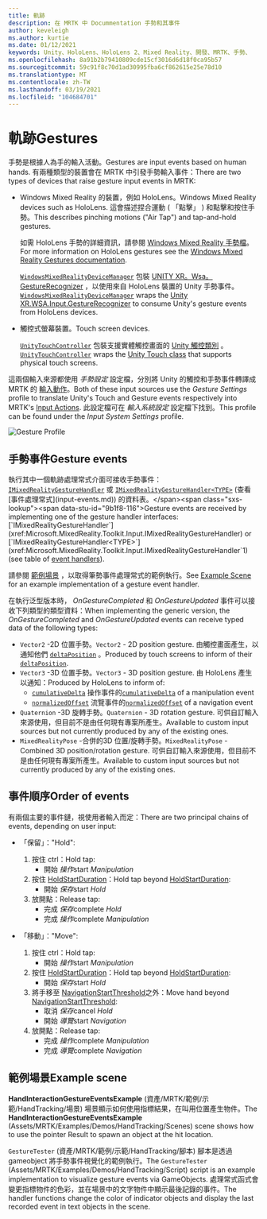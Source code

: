 ```yaml
---
title: 軌跡
description: 在 MRTK 中 Docummentation 手勢和其事件
author: keveleigh
ms.author: kurtie
ms.date: 01/12/2021
keywords: Unity、HoloLens、HoloLens 2、Mixed Reality、開發、MRTK、手勢、
ms.openlocfilehash: 8a91b2b79410809cde15cf3016d6d18f0ca95b57
ms.sourcegitcommit: 59c91f8c70d1ad30995fba6cf862615e25e78d10
ms.translationtype: MT
ms.contentlocale: zh-TW
ms.lasthandoff: 03/19/2021
ms.locfileid: "104684701"
---
```

# <a name="gestures"></a><span data-ttu-id="9b1f8-104">軌跡</span><span class="sxs-lookup"><span data-stu-id="9b1f8-104">Gestures</span></span>

<span data-ttu-id="9b1f8-105">手勢是根據人為手的輸入活動。</span><span class="sxs-lookup"><span data-stu-id="9b1f8-105">Gestures are input events based on human hands.</span></span> <span data-ttu-id="9b1f8-106">有兩種類型的裝置會在 MRTK 中引發手勢輸入事件：</span><span class="sxs-lookup"><span data-stu-id="9b1f8-106">There are two types of devices that raise gesture input events in MRTK:</span></span>

- <span data-ttu-id="9b1f8-107">Windows Mixed Reality 的裝置，例如 HoloLens。</span><span class="sxs-lookup"><span data-stu-id="9b1f8-107">Windows Mixed Reality devices such as HoloLens.</span></span> <span data-ttu-id="9b1f8-108">這會描述捏合運動 ( 「點擊」 ) 和點擊和按住手勢。</span><span class="sxs-lookup"><span data-stu-id="9b1f8-108">This describes pinching motions ("Air Tap") and tap-and-hold gestures.</span></span>

  <span data-ttu-id="9b1f8-109">如需 HoloLens 手勢的詳細資訊，請參閱 [Windows Mixed Reality 手勢檔](https://docs.microsoft.com/windows/mixed-reality/gestures)。</span><span class="sxs-lookup"><span data-stu-id="9b1f8-109">For more information on HoloLens gestures see the [Windows Mixed Reality Gestures documentation](https://docs.microsoft.com/windows/mixed-reality/gestures).</span></span>

  <span data-ttu-id="9b1f8-110">[`WindowsMixedRealityDeviceManager`](xref:Microsoft.MixedReality.Toolkit.WindowsMixedReality.Input.WindowsMixedRealityDeviceManager) 包裝 [UNITY XR。Wsa。GestureRecognizer](https://docs.unity3d.com/ScriptReference/XR.WSA.Input.GestureRecognizer.html) ，以使用來自 HoloLens 裝置的 Unity 手勢事件。</span><span class="sxs-lookup"><span data-stu-id="9b1f8-110">[`WindowsMixedRealityDeviceManager`](xref:Microsoft.MixedReality.Toolkit.WindowsMixedReality.Input.WindowsMixedRealityDeviceManager) wraps the [Unity XR.WSA.Input.GestureRecognizer](https://docs.unity3d.com/ScriptReference/XR.WSA.Input.GestureRecognizer.html) to consume Unity's gesture events from HoloLens devices.</span></span>

- <span data-ttu-id="9b1f8-111">觸控式螢幕裝置。</span><span class="sxs-lookup"><span data-stu-id="9b1f8-111">Touch screen devices.</span></span>

  <span data-ttu-id="9b1f8-112">[`UnityTouchController`](xref:Microsoft.MixedReality.Toolkit.Input.UnityInput) 包裝支援實體觸控畫面的 [Unity 觸控類別](https://docs.unity3d.com/ScriptReference/Touch.html) 。</span><span class="sxs-lookup"><span data-stu-id="9b1f8-112">[`UnityTouchController`](xref:Microsoft.MixedReality.Toolkit.Input.UnityInput) wraps the [Unity Touch class](https://docs.unity3d.com/ScriptReference/Touch.html) that supports physical touch screens.</span></span>

<span data-ttu-id="9b1f8-113">這兩個輸入來源都使用 _手勢設定_ 設定檔，分別將 Unity 的觸控和手勢事件轉譯成 MRTK 的 [輸入動作](input-actions.md)。</span><span class="sxs-lookup"><span data-stu-id="9b1f8-113">Both of these input sources use the _Gesture Settings_ profile to translate Unity's Touch and Gesture events respectively into MRTK's [Input Actions](input-actions.md).</span></span> <span data-ttu-id="9b1f8-114">此設定檔可在 _輸入系統設定_ 設定檔下找到。</span><span class="sxs-lookup"><span data-stu-id="9b1f8-114">This profile can be found under the _Input System Settings_ profile.</span></span>

<img src="../images/input/GestureProfile.png" alt="Gesture Profile" style="max-width:100%;">

## <a name="gesture-events"></a><span data-ttu-id="9b1f8-115">手勢事件</span><span class="sxs-lookup"><span data-stu-id="9b1f8-115">Gesture events</span></span>

<span data-ttu-id="9b1f8-116">執行其中一個軌跡處理常式介面可接收手勢事件： [`IMixedRealityGestureHandler`](xref:Microsoft.MixedReality.Toolkit.Input.IMixedRealityGestureHandler) 或 [`IMixedRealityGestureHandler<TYPE>`](xref:Microsoft.MixedReality.Toolkit.Input.IMixedRealityGestureHandler`1) (查看 [事件處理常式](input-events.md)) 的資料表。</span><span class="sxs-lookup"><span data-stu-id="9b1f8-116">Gesture events are received by implementing one of the gesture handler interfaces: [`IMixedRealityGestureHandler`](xref:Microsoft.MixedReality.Toolkit.Input.IMixedRealityGestureHandler) or [`IMixedRealityGestureHandler<TYPE>`](xref:Microsoft.MixedReality.Toolkit.Input.IMixedRealityGestureHandler`1) (see table of [event handlers](input-events.md)).</span></span>

<span data-ttu-id="9b1f8-117">請參閱 [範例場景](#example-scene) ，以取得筆勢事件處理常式的範例執行。</span><span class="sxs-lookup"><span data-stu-id="9b1f8-117">See [Example Scene](#example-scene) for an example implementation of a gesture event handler.</span></span>

<span data-ttu-id="9b1f8-118">在執行泛型版本時， *OnGestureCompleted* 和 *OnGestureUpdated* 事件可以接收下列類型的類型資料：</span><span class="sxs-lookup"><span data-stu-id="9b1f8-118">When implementing the generic version, the *OnGestureCompleted* and *OnGestureUpdated* events can receive typed data of the following types:</span></span>

- <span data-ttu-id="9b1f8-119">`Vector2` -2D 位置手勢。</span><span class="sxs-lookup"><span data-stu-id="9b1f8-119">`Vector2` - 2D position gesture.</span></span> <span data-ttu-id="9b1f8-120">由觸控畫面產生，以通知他們 [`deltaPosition`](https://docs.unity3d.com/ScriptReference/Touch-deltaPosition.html) 。</span><span class="sxs-lookup"><span data-stu-id="9b1f8-120">Produced by touch screens to inform of their [`deltaPosition`](https://docs.unity3d.com/ScriptReference/Touch-deltaPosition.html).</span></span>
- <span data-ttu-id="9b1f8-121">`Vector3` -3D 位置手勢。</span><span class="sxs-lookup"><span data-stu-id="9b1f8-121">`Vector3` - 3D position gesture.</span></span> <span data-ttu-id="9b1f8-122">由 HoloLens 產生以通知：</span><span class="sxs-lookup"><span data-stu-id="9b1f8-122">Produced by HoloLens to inform of:</span></span>
  - <span data-ttu-id="9b1f8-123">[`cumulativeDelta`](https://docs.unity3d.com/ScriptReference/XR.WSA.Input.ManipulationUpdatedEventArgs-cumulativeDelta.html) 操作事件的</span><span class="sxs-lookup"><span data-stu-id="9b1f8-123">[`cumulativeDelta`](https://docs.unity3d.com/ScriptReference/XR.WSA.Input.ManipulationUpdatedEventArgs-cumulativeDelta.html) of a manipulation event</span></span>
  - <span data-ttu-id="9b1f8-124">[`normalizedOffset`](https://docs.unity3d.com/ScriptReference/XR.WSA.Input.NavigationUpdatedEventArgs-normalizedOffset.html) 流覽事件的</span><span class="sxs-lookup"><span data-stu-id="9b1f8-124">[`normalizedOffset`](https://docs.unity3d.com/ScriptReference/XR.WSA.Input.NavigationUpdatedEventArgs-normalizedOffset.html) of a navigation event</span></span>
- <span data-ttu-id="9b1f8-125">`Quaternion` -3D 旋轉手勢。</span><span class="sxs-lookup"><span data-stu-id="9b1f8-125">`Quaternion` - 3D rotation gesture.</span></span> <span data-ttu-id="9b1f8-126">可供自訂輸入來源使用，但目前不是由任何現有專案所產生。</span><span class="sxs-lookup"><span data-stu-id="9b1f8-126">Available to custom input sources but not currently produced by any of the existing ones.</span></span>
- <span data-ttu-id="9b1f8-127">`MixedRealityPose` -合併的3D 位置/旋轉手勢。</span><span class="sxs-lookup"><span data-stu-id="9b1f8-127">`MixedRealityPose` - Combined 3D position/rotation gesture.</span></span> <span data-ttu-id="9b1f8-128">可供自訂輸入來源使用，但目前不是由任何現有專案所產生。</span><span class="sxs-lookup"><span data-stu-id="9b1f8-128">Available to custom input sources but not currently produced by any of the existing ones.</span></span>

## <a name="order-of-events"></a><span data-ttu-id="9b1f8-129">事件順序</span><span class="sxs-lookup"><span data-stu-id="9b1f8-129">Order of events</span></span>

<span data-ttu-id="9b1f8-130">有兩個主要的事件鏈，視使用者輸入而定：</span><span class="sxs-lookup"><span data-stu-id="9b1f8-130">There are two principal chains of events, depending on user input:</span></span>

- <span data-ttu-id="9b1f8-131">「保留」：</span><span class="sxs-lookup"><span data-stu-id="9b1f8-131">"Hold":</span></span>
    1. <span data-ttu-id="9b1f8-132">按住 ctrl：</span><span class="sxs-lookup"><span data-stu-id="9b1f8-132">Hold tap:</span></span>
        - <span data-ttu-id="9b1f8-133">開始 _操作_</span><span class="sxs-lookup"><span data-stu-id="9b1f8-133">start _Manipulation_</span></span>
    1. <span data-ttu-id="9b1f8-134">按住 [HoldStartDuration](xref:Microsoft.MixedReality.Toolkit.Input.MixedRealityInputSimulationProfile.HoldStartDuration)：</span><span class="sxs-lookup"><span data-stu-id="9b1f8-134">Hold tap beyond [HoldStartDuration](xref:Microsoft.MixedReality.Toolkit.Input.MixedRealityInputSimulationProfile.HoldStartDuration):</span></span>
        - <span data-ttu-id="9b1f8-135">開始 _保存_</span><span class="sxs-lookup"><span data-stu-id="9b1f8-135">start _Hold_</span></span>
    1. <span data-ttu-id="9b1f8-136">放開點：</span><span class="sxs-lookup"><span data-stu-id="9b1f8-136">Release tap:</span></span>
        - <span data-ttu-id="9b1f8-137">完成 _保存_</span><span class="sxs-lookup"><span data-stu-id="9b1f8-137">complete _Hold_</span></span>
        - <span data-ttu-id="9b1f8-138">完成 _操作_</span><span class="sxs-lookup"><span data-stu-id="9b1f8-138">complete _Manipulation_</span></span>

- <span data-ttu-id="9b1f8-139">「移動」：</span><span class="sxs-lookup"><span data-stu-id="9b1f8-139">"Move":</span></span>
    1. <span data-ttu-id="9b1f8-140">按住 ctrl：</span><span class="sxs-lookup"><span data-stu-id="9b1f8-140">Hold tap:</span></span>
        - <span data-ttu-id="9b1f8-141">開始 _操作_</span><span class="sxs-lookup"><span data-stu-id="9b1f8-141">start _Manipulation_</span></span>
    1. <span data-ttu-id="9b1f8-142">按住 [HoldStartDuration](xref:Microsoft.MixedReality.Toolkit.Input.MixedRealityInputSimulationProfile.HoldStartDuration)：</span><span class="sxs-lookup"><span data-stu-id="9b1f8-142">Hold tap beyond [HoldStartDuration](xref:Microsoft.MixedReality.Toolkit.Input.MixedRealityInputSimulationProfile.HoldStartDuration):</span></span>
        - <span data-ttu-id="9b1f8-143">開始 _保存_</span><span class="sxs-lookup"><span data-stu-id="9b1f8-143">start _Hold_</span></span>
    1. <span data-ttu-id="9b1f8-144">將手移至 [NavigationStartThreshold](xref:Microsoft.MixedReality.Toolkit.Input.MixedRealityInputSimulationProfile.NavigationStartThreshold)之外：</span><span class="sxs-lookup"><span data-stu-id="9b1f8-144">Move hand beyond [NavigationStartThreshold](xref:Microsoft.MixedReality.Toolkit.Input.MixedRealityInputSimulationProfile.NavigationStartThreshold):</span></span>
        - <span data-ttu-id="9b1f8-145">取消 _保存_</span><span class="sxs-lookup"><span data-stu-id="9b1f8-145">cancel _Hold_</span></span>
        - <span data-ttu-id="9b1f8-146">開始 _導覽_</span><span class="sxs-lookup"><span data-stu-id="9b1f8-146">start _Navigation_</span></span>
    1. <span data-ttu-id="9b1f8-147">放開點：</span><span class="sxs-lookup"><span data-stu-id="9b1f8-147">Release tap:</span></span>
        - <span data-ttu-id="9b1f8-148">完成 _操作_</span><span class="sxs-lookup"><span data-stu-id="9b1f8-148">complete _Manipulation_</span></span>
        - <span data-ttu-id="9b1f8-149">完成 _導覽_</span><span class="sxs-lookup"><span data-stu-id="9b1f8-149">complete _Navigation_</span></span>

## <a name="example-scene"></a><span data-ttu-id="9b1f8-150">範例場景</span><span class="sxs-lookup"><span data-stu-id="9b1f8-150">Example scene</span></span>

<span data-ttu-id="9b1f8-151">**HandInteractionGestureEventsExample** (資產/MRTK/範例/示範/HandTracking/場景) 場景顯示如何使用指標結果，在叫用位置產生物件。</span><span class="sxs-lookup"><span data-stu-id="9b1f8-151">The **HandInteractionGestureEventsExample** (Assets/MRTK/Examples/Demos/HandTracking/Scenes) scene shows how to use the pointer Result to spawn an object at the hit location.</span></span>

<span data-ttu-id="9b1f8-152">`GestureTester` (資產/MRTK/範例/示範/HandTracking/腳本) 腳本是透過 gameobject 將手勢事件視覺化的範例執行。</span><span class="sxs-lookup"><span data-stu-id="9b1f8-152">The `GestureTester` (Assets/MRTK/Examples/Demos/HandTracking/Script) script is an example implementation to visualize gesture events via GameObjects.</span></span> <span data-ttu-id="9b1f8-153">處理常式函式會變更指標物件的色彩，並在場景中的文字物件中顯示最後記錄的事件。</span><span class="sxs-lookup"><span data-stu-id="9b1f8-153">The handler functions change the color of indicator objects and display the last recorded event in text objects in the scene.</span></span>
